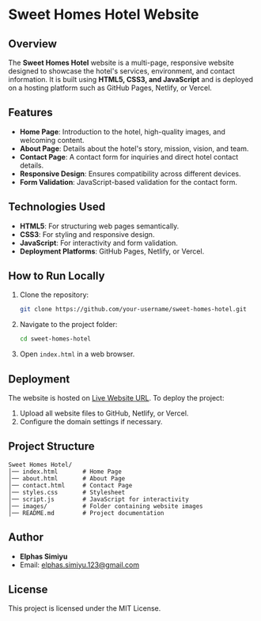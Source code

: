 # Sweet Homes Hotel Website

## Overview
The **Sweet Homes Hotel** website is a multi-page, responsive website designed to showcase the hotel's services, environment, and contact information. It is built using **HTML5, CSS3, and JavaScript** and is deployed on a hosting platform such as GitHub Pages, Netlify, or Vercel.

## Features
- **Home Page**: Introduction to the hotel, high-quality images, and welcoming content.
- **About Page**: Details about the hotel's story, mission, vision, and team.
- **Contact Page**: A contact form for inquiries and direct hotel contact details.
- **Responsive Design**: Ensures compatibility across different devices.
- **Form Validation**: JavaScript-based validation for the contact form.

## Technologies Used
- **HTML5**: For structuring web pages semantically.
- **CSS3**: For styling and responsive design.
- **JavaScript**: For interactivity and form validation.
- **Deployment Platforms**: GitHub Pages, Netlify, or Vercel.

## How to Run Locally
1. Clone the repository:
   ```bash
   git clone https://github.com/your-username/sweet-homes-hotel.git
   ```
2. Navigate to the project folder:
   ```bash
   cd sweet-homes-hotel
   ```
3. Open `index.html` in a web browser.

## Deployment
The website is hosted on [Live Website URL](#). To deploy the project:
1. Upload all website files to GitHub, Netlify, or Vercel.
2. Configure the domain settings if necessary.

## Project Structure
```
Sweet Homes Hotel/
│── index.html       # Home Page
│── about.html       # About Page
│── contact.html     # Contact Page
│── styles.css       # Stylesheet
│── script.js        # JavaScript for interactivity
│── images/          # Folder containing website images
│── README.md        # Project documentation
```

## Author
- **Elphas Simiyu**
- Email: elphas.simiyu.123@gmail.com

## License
This project is licensed under the MIT License.

